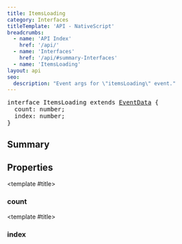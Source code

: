 ```yaml
---
title: ItemsLoading
category: Interfaces
titleTemplate: 'API - NativeScript'
breadcrumbs:
  - name: 'API Index'
    href: '/api/'
  - name: 'Interfaces'
    href: '/api/#summary-Interfaces'
  - name: 'ItemsLoading'
layout: api
seo:
  description: "Event args for \"itemsLoading\" event."
---
```


<!-- This page is auto generated, do not edit manually. -->
<!-- Run "yarn generate:api-docs" to regenerate -->

<script setup lang="ts">
  import { provide } from "vue";
  import API_DATA from "./ItemsLoading.data.json";
  
  provide('API_DATA', API_DATA);
</script>

<APIRefHierarchy v-once />

<pre class="not-prose [&_a]:text-blue-400 [&_a]:no-underline">interface ItemsLoading extends <a href="/api/interface/EventData">EventData</a> {
  count: number;
  index: number;
}</pre>

<APIRefComment commentBase64="eyJibG9ja1RhZ3MiOltdLCJtb2RpZmllclRhZ3MiOnt9LCJzdW1tYXJ5IjpbeyJraW5kIjoidGV4dCIsInRleHQiOiJFdmVudCBhcmdzIGZvciBcIml0ZW1zTG9hZGluZ1wiIGV2ZW50LiJ9XX0=" v-once />

## <Heading ignore>Summary</Heading>

<APIRefSummary v-once />

## Properties

<div class="">

<APIRef for="1732" v-once>

<template #title>

### count

</template>

</APIRef>

</div>

<div class="">

<APIRef for="1731" v-once>

<template #title>

### index

</template>

</APIRef>

</div>
